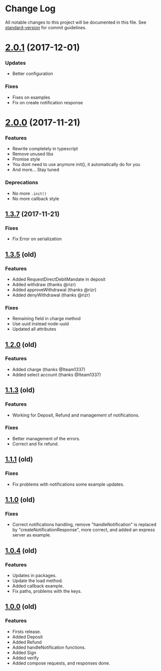 # Change Log

All notable changes to this project will be documented in this file. See [standard-version](https://github.com/conventional-changelog/standard-version) for commit guidelines.

<a name="2.0.1"></a>
# [2.0.1](https://github.com/danibram/trustly-client/compare/v2.0.0...v2.0.1) (2017-12-01)

### Updates

- Better configuration

### Fixes

- Fixes on examples
- Fix on create notification response

<a name="2.0.0"></a>
# [2.0.0](https://github.com/danibram/trustly-client/compare/v1.3.7...v2.0.0) (2017-11-21)

### Features

- Rewrite completely in typescript
- Remove unused libs
- Promise style
- You dont need to use anymore init(), it automatically do for you
- And more... Stay tuned

### Deprecations

- No more `.init()`
- No more callback style

<a name="1.3.7"></a>
## [1.3.7](https://github.com/danibram/trustly-client/compare/v1.3.6...v1.3.7) (2017-11-21)

### Fixes

- Fix Error on serialization


<a name="1.3.5"></a>
## [1.3.5](https://github.com/danibram/trustly-client/compare/v1.2.0...v1.3.5) (old)

### Features

- Added RequestDirectDebitMandate in deposit
- Added withdraw (thanks @rizr)
- Added approveWithdrawal (thanks @rizr)
- Added denyWithdrawal (thanks @rizr)

### Fixes

- Remaining field in charge method
- Use uuid instead node-uuid
- Updated all attributes


<a name="1.2.0"></a>
## [1.2.0](https://github.com/danibram/trustly-client/compare/v1.1.3...v1.2.0) (old)

### Features

- Added charge (thanks @Iteam1337)
- Added select account (thanks @Iteam1337)

<a name="1.1.3"></a>
## [1.1.3](https://github.com/danibram/trustly-client/compare/v1.1.1...v1.1.3) (old)

### Features

- Working for Deposit, Refund and management of notifications.

### Fixes

- Better management of the errors.
- Correct and fix refund.

<a name="1.1.1"></a>
## [1.1.1](https://github.com/danibram/trustly-client/compare/v1.1.0...v1.1.1) (old)

### Fixes

- Fix problems with notifications some example updates.

<a name="1.1.0"></a>
## [1.1.0](https://github.com/danibram/trustly-client/compare/v1.0.4...v1.1.0) (old)

### Fixes

- Correct notifications handling, remove "handleNotification" is replaced by "createNotificationResponse", more correct, and added an express server as example.

<a name="1.0.4"></a>
## [1.0.4](https://github.com/danibram/trustly-client/compare/v1.0.4...v1.0.4) (old)

### Features

- Updates in packages.
- Update the load method.
- Added callback example.
- Fix paths, problems with the keys.

<a name="1.0.0"></a>
## [1.0.0]() (old)

### Features

- Firsts release.
- Added Deposit
- Added Refund
- Added handleNotification functions.
- Added Sign
- Added verify
- Added compose requests, and responses done.